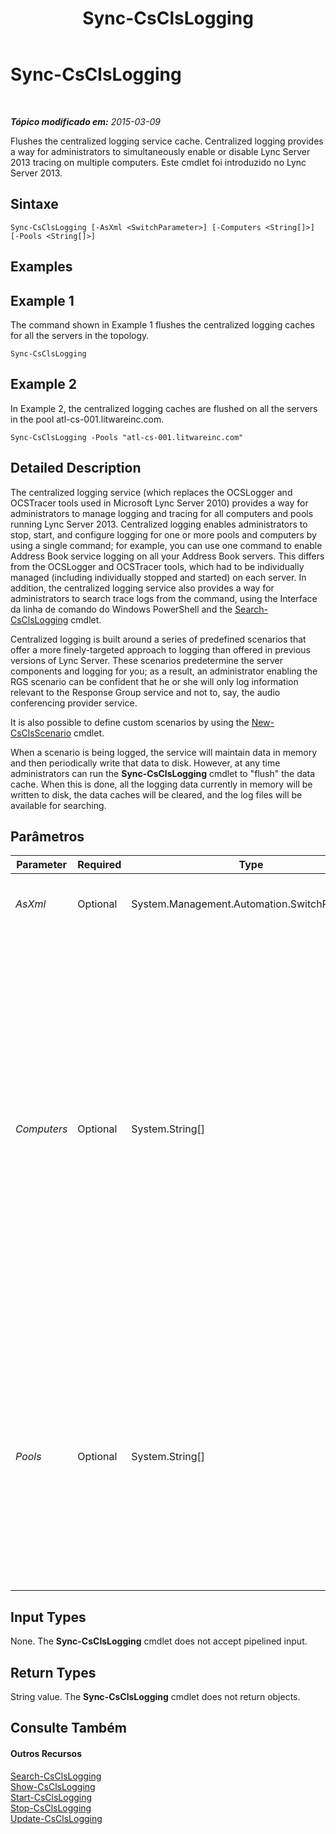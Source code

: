 ﻿---
title: Sync-CsClsLogging
TOCTitle: Sync-CsClsLogging
ms:assetid: 0df996b7-1834-42f1-84e5-346ba74631e7
ms:mtpsurl: https://technet.microsoft.com/pt-br/library/JJ619169(v=OCS.15)
ms:contentKeyID: 49305877
ms.date: 05/19/2016
mtps_version: v=OCS.15
ms.translationtype: HT
---

# Sync-CsClsLogging

 

_**Tópico modificado em:** 2015-03-09_

Flushes the centralized logging service cache. Centralized logging provides a way for administrators to simultaneously enable or disable Lync Server 2013 tracing on multiple computers. Este cmdlet foi introduzido no Lync Server 2013.

## Sintaxe

    Sync-CsClsLogging [-AsXml <SwitchParameter>] [-Computers <String[]>] [-Pools <String[]>]

## Examples

## Example 1

The command shown in Example 1 flushes the centralized logging caches for all the servers in the topology.

    Sync-CsClsLogging 

## Example 2

In Example 2, the centralized logging caches are flushed on all the servers in the pool atl-cs-001.litwareinc.com.

    Sync-CsClsLogging -Pools "atl-cs-001.litwareinc.com"

## Detailed Description

The centralized logging service (which replaces the OCSLogger and OCSTracer tools used in Microsoft Lync Server 2010) provides a way for administrators to manage logging and tracing for all computers and pools running Lync Server 2013. Centralized logging enables administrators to stop, start, and configure logging for one or more pools and computers by using a single command; for example, you can use one command to enable Address Book service logging on all your Address Book servers. This differs from the OCSLogger and OCSTracer tools, which had to be individually managed (including individually stopped and started) on each server. In addition, the centralized logging service also provides a way for administrators to search trace logs from the command, using the Interface da linha de comando do Windows PowerShell and the [Search-CsClsLogging](search-csclslogging.md) cmdlet.

Centralized logging is built around a series of predefined scenarios that offer a more finely-targeted approach to logging than offered in previous versions of Lync Server. These scenarios predetermine the server components and logging for you; as a result, an administrator enabling the RGS scenario can be confident that he or she will only log information relevant to the Response Group service and not to, say, the audio conferencing provider service.

It is also possible to define custom scenarios by using the [New-CsClsScenario](new-csclsscenario.md) cmdlet.

When a scenario is being logged, the service will maintain data in memory and then periodically write that data to disk. However, at any time administrators can run the **Sync-CsClsLogging** cmdlet to "flush" the data cache. When this is done, all the logging data currently in memory will be written to disk, the data caches will be cleared, and the log files will be available for searching.

## Parâmetros


<table>
<colgroup>
<col style="width: 25%" />
<col style="width: 25%" />
<col style="width: 25%" />
<col style="width: 25%" />
</colgroup>
<thead>
<tr class="header">
<th>Parameter</th>
<th>Required</th>
<th>Type</th>
<th>Description</th>
</tr>
</thead>
<tbody>
<tr class="odd">
<td><p><em>AsXml</em></p></td>
<td><p>Optional</p></td>
<td><p>System.Management.Automation.SwitchParameter</p></td>
<td><p>When specified, information is returned using XML.</p></td>
</tr>
<tr class="even">
<td><p><em>Computers</em></p></td>
<td><p>Optional</p></td>
<td><p>System.String[]</p></td>
<td><p>Enables administrators to flush the centralized logging service cache on a specified server or set of servers. To flush a single server cache, specify the fully qualified domain name of that server. For example:</p>
<p>-Computers &quot;atl-server-001.litwareinc.com&quot;</p>
<p>Multiple servers can be specified by separating the computer FQDNs using commas:</p>
<p>-Computers &quot;atl-server-001.litwareinc.com&quot;,&quot;red-server-002.litwareinc.com&quot;</p>
<p>If you do not include the Computers parameter or the Pools parameter, the <strong>Sync-CsClsLogging</strong> cmdlet will apply the command against all pools in the topology.</p></td>
</tr>
<tr class="odd">
<td><p><em>Pools</em></p></td>
<td><p>Optional</p></td>
<td><p>System.String[]</p></td>
<td><p>Enables administrators to flush the centralized logging service cache on each server in a pool. To flush the server caches in a pool, specify the fully qualified domain name of that pool. For example:</p>
<p>-Pools &quot;atl-cs-001.litwareinc.com&quot;</p>
<p>Multiple pools can be specified by separating the pool FQDNs using commas:</p>
<p>-Pools &quot;atl-cs-001.litwareinc.com&quot;,&quot;red-cs-002.litwareinc.com&quot;</p></td>
</tr>
</tbody>
</table>


## Input Types

None. The **Sync-CsClsLogging** cmdlet does not accept pipelined input.

## Return Types

String value. The **Sync-CsClsLogging** cmdlet does not return objects.

## Consulte Também

#### Outros Recursos

[Search-CsClsLogging](search-csclslogging.md)  
[Show-CsClsLogging](show-csclslogging.md)  
[Start-CsClsLogging](start-csclslogging.md)  
[Stop-CsClsLogging](stop-csclslogging.md)  
[Update-CsClsLogging](update-csclslogging.md)

